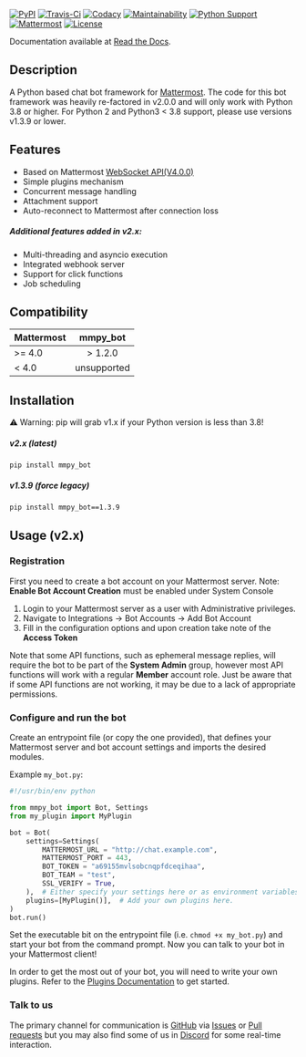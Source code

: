 [![PyPI](https://badge.fury.io/py/mmpy-bot.svg)](https://pypi.org/project/mmpy-bot/)
[![Travis-Ci](https://travis-ci.com/attzonko/mmpy_bot.svg?branch=main)](https://travis-ci.com/attzonko/mmpy_bot)
[![Codacy](https://api.codacy.com/project/badge/grade/b06f3af1d8a04c6faa9a76a4ae3cb483)](https://www.codacy.com/app/attzonko/mmpy_bot)
[![Maintainability](https://api.codeclimate.com/v1/badges/809c8d66aea982d9e3da/maintainability)](https://codeclimate.com/github/attzonko/mmpy_bot/maintainability)
[![Python Support](https://img.shields.io/pypi/pyversions/mmpy-bot.svg)](https://pypi.org/project/mmpy-bot/)
[![Mattermost](https://img.shields.io/badge/mattermost-4.0+-blue.svg)](http://www.mattermost.org)
[![License](https://img.shields.io/badge/license-MIT-green.svg)](https://pypi.org/project/mmpy-bot/)

Documentation available at [Read the Docs](http://mmpy_bot.readthedocs.org/).


## Description

A Python based chat bot framework for [Mattermost](http://www.mattermost.org). The code for
this bot framework was heavily re-factored in v2.0.0 and will only work with Python 3.8 or higher.
For Python 2 and Python3 < 3.8 support, please use versions v1.3.9 or lower.

## Features
- Based on Mattermost [WebSocket API(V4.0.0)](https://api.mattermost.com)
- Simple plugins mechanism
- Concurrent message handling
- Attachment support
- Auto-reconnect to Mattermost after connection loss

##### Additional features added in v2.x:
- Multi-threading and asyncio execution
- Integrated webhook server
- Support for click functions 
- Job scheduling

## Compatibility

|    Mattermost    |  mmpy_bot   |
|------------------|:-----------:|
|     >= 4.0       |  > 1.2.0    |
|     <  4.0       | unsupported |


## Installation
:warning: Warning: pip will grab v1.x if your Python version is less than 3.8!

##### v2.x (latest)
```
pip install mmpy_bot
```

##### v1.3.9 (force legacy)
```
pip install mmpy_bot==1.3.9
```

## Usage (v2.x)

### Registration

First you need to create a bot account on your Mattermost server.
Note: **Enable Bot Account Creation** must be enabled under System Console
1. Login to your Mattermost server as a user with Administrative privileges.
1. Navigate to Integrations -> Bot Accounts -> Add Bot Account
1. Fill in the configuration options and upon creation take note of the **Access Token**

Note that some API functions, such as ephemeral message replies, will require the bot to be part of the **System Admin** group,
however most API functions will work with a regular **Member** account role. Just be aware that if some API functions are not working, it
may be due to a lack of appropriate permissions.


### Configure and run the bot

Create an entrypoint file (or copy the one provided), that defines your Mattermost server and bot account settings and imports
the desired modules.

Example `my_bot.py`:

```python
#!/usr/bin/env python

from mmpy_bot import Bot, Settings
from my_plugin import MyPlugin

bot = Bot(
    settings=Settings(
        MATTERMOST_URL = "http://chat.example.com",
        MATTERMOST_PORT = 443,
        BOT_TOKEN = "a69155mvlsobcnqpfdceqihaa",
        BOT_TEAM = "test",
        SSL_VERIFY = True,
    ),  # Either specify your settings here or as environment variables.
    plugins=[MyPlugin()],  # Add your own plugins here.
)
bot.run()
```

Set the executable bit on the entrypoint file (i.e. `chmod +x my_bot.py`) and start your bot from the command prompt. Now you can talk to your bot in your Mattermost client!

In order to get the most out of your bot, you will need to write your own plugins. Refer to the [Plugins Documentation](https://mmpy-bot.readthedocs.io/en/latest/plugins.html) to get started.

### Talk to us

The primary channel for communication is [GitHub](https://github.com/attzonko/mmpy_bot)
via [Issues](https://github.com/attzonko/mmpy_bot/issues)
or [Pull requests](https://github.com/attzonko/mmpy_bot/pulls)
but you may also find some of us in [Discord](https://discord.gg/tWe5nVpNRB) for some real-time interaction.
